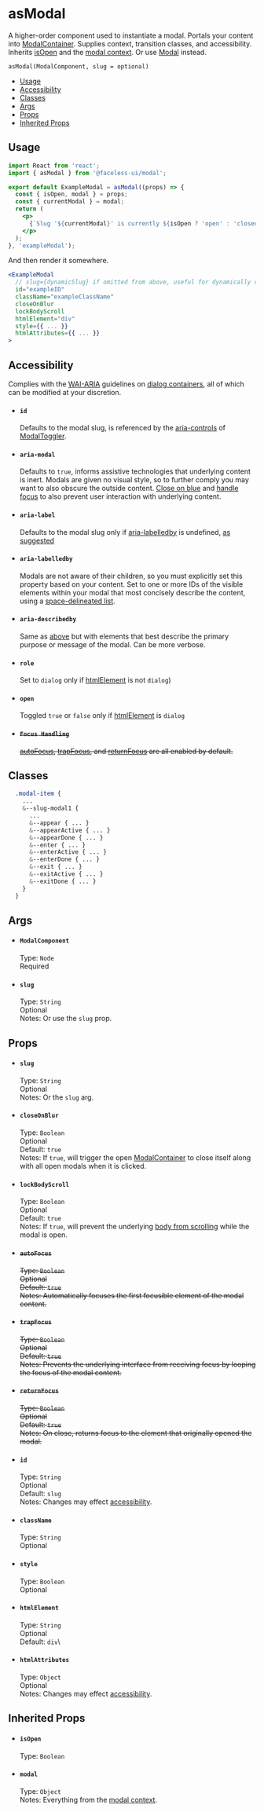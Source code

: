 # asModal

A higher-order component used to instantiate a modal. Portals your content into [ModalContainer](../ModalContainer/README.md). Supplies context, transition classes, and accessibility. Inherits [isOpen](#isOpen) and the [modal context](../ModalProvider/README.md#provided-context). Or use [Modal](../Modal/README.md) instead.

`asModal(ModalComponent, slug = optional)`

- [Usage](#usage)
- [Accessibility](#accessibility)
- [Classes](#classes)
- [Args](#args)
- [Props](#props)
- [Inherited Props](#inherited-props)

## Usage

```jsx
import React from 'react';
import { asModal } from '@faceless-ui/modal';

export default ExampleModal = asModal((props) => {
  const { isOpen, modal } = props;
  const { currentModal } = modal;
  return (
    <p>
      {`Slug '${currentModal}' is currently ${isOpen ? 'open' : 'closed'}`}
    </p>
  );
}, 'exampleModal');
```

And then render it somewhere.

```jsx
<ExampleModal
  // slug={dynamicSlug} if omitted from above, useful for dynamically rendered modals
  id="exampleID"
  className="exampleClassName"
  closeOnBlur
  lockBodyScroll
  htmlElement="div"
  style={{ ... }}
  htmlAttributes={{ ... }}
>
```

## Accessibility

Complies with the [WAI-ARIA](https://www.w3.org/WAI/intro/aria) guidelines on [dialog containers](https://www.w3.org/TR/wai-aria-practices/#dialog_roles_states_props), all of which can be modified at your discretion.

- #### `id`
  Defaults to the modal slug, is referenced by the [aria-controls](../ModalToggler/README.md#aria-controls) of [ModalToggler](../ModalToggler/README.md).

- #### `aria-modal`
  Defaults to `true`, informs assistive technologies that underlying content is inert. Modals are given no visual style, so to further comply you may want to also obscure the outside content. [Close on blue](#closeOnBlur) and [handle focus](#focus-trapping) to also prevent user interaction with underlying content.

- #### `aria-label`
  Defaults to the modal slug only if [aria-labelledby](#aria-labelledby) is undefined, [as suggested](https://www.w3.org/TR/wai-aria-1.1/#aria-labelledby)

- #### `aria-labelledby`
  Modals are not aware of their children, so you must explicitly set this property based on your content. Set to one or more IDs of the visible elements within your modal that most concisely describe the content, using a [space-delineated list](https://developer.mozilla.org/en-US/docs/Web/Accessibility/ARIA/ARIA_Techniques/Using_the_aria-labelledby_attribute).

- #### `aria-describedby`
  Same as [above](#aria-labelledby) but with elements that best describe the primary purpose or message of the modal. Can be more verbose.

- #### `role`
  Set to `dialog` only if [htmlElement](#htmlElement) is not `dialog`)

- #### `open`
  Toggled `true` or `false` only if [htmlElement](#htmlElement) is `dialog`

- #### ~~`Focus Handling`~~
  ~~[autoFocus](#autoFocus), [trapFocus](#trapFocus), and [returnFocus](#returnFocus) are all enabled by default.~~

## Classes

```scss
  .modal-item {
    ...
    &--slug-modal1 {
      ...
      &--appear { ... }
      &--appearActive { ... }
      &--appearDone { ... }
      &--enter { ... }
      &--enterActive { ... }
      &--enterDone { ... }
      &--exit { ... }
      &--exitActive { ... }
      &--exitDone { ... }
    }
  }
```

## Args

- #### `ModalComponent`
  Type: `Node`\
  Required

- #### `slug`
  Type: `String`\
  Optional\
  Notes: Or use the `slug` prop.

## Props

- #### `slug`
  Type: `String`\
  Optional\
  Notes: Or the `slug` arg.

- #### `closeOnBlur`
  Type: `Boolean`\
  Optional\
  Default: `true`\
  Notes: If `true`, will trigger the open [ModalContainer](../ModalContainer/README.md) to close itself along with all open modals when it is clicked.

- #### `lockBodyScroll`
  Type: `Boolean`\
  Optional\
  Default: `true`\
  Notes: If `true`, will prevent the underlying [body from scrolling](https://www.npmjs.com/package/body-scroll-lock) while the modal is open.

- #### ~~`autoFocus`~~
  ~~Type: `Boolean`~~\
  ~~Optional~~\
  ~~Default: `true`~~\
  ~~Notes: Automatically focuses the first focusible element of the modal content.~~

- #### ~~`trapFocus`~~
  ~~Type: `Boolean`~~\
  ~~Optional~~\
  ~~Default: `true`~~\
  ~~Notes: Prevents the underlying interface from receiving focus by looping the focus of the modal content.~~

- #### ~~`returnFocus`~~
  ~~Type: `Boolean`~~\
  ~~Optional~~\
  ~~Default: `true`~~\
  ~~Notes: On close, returns focus to the element that originally opened the modal.~~

- #### `id`
  Type: `String`\
  Optional\
  Default: `slug`\
  Notes: Changes may effect [accessibility](#accessibility).

- #### `className`
  Type: `String`\
  Optional

- #### `style`
  Type: `Boolean`\
  Optional

- #### `htmlElement`
  Type: `String`\
  Optional\
  Default: `div`\

- #### `htmlAttributes`
  Type: `Object`\
  Optional\
  Notes: Changes may effect [accessibility](#accessibility).

## Inherited Props

- #### `isOpen`
  Type: `Boolean`

- #### `modal`
  Type: `Object`\
  Notes: Everything from the [modal context](../ModalProvider/README.md#provided-context).
